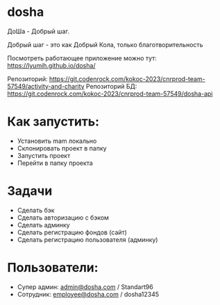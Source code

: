 # dosha

ДоШа - Добрый шаг.


Добрый шаг - это как Добрый Кола, только благотворительность


Посмотреть работающее приложение можно тут: https://lyumih.github.io/dosha/

Репозиторий: https://git.codenrock.com/kokoc-2023/cnrprod-team-57549/activity-and-charity
Репозиторий БД: https://git.codenrock.com/kokoc-2023/cnrprod-team-57549/dosha-api

# Как запустить:
- Установить mam локально
- Склонировать проект в папку
- Запустить проект
- Перейти в папку проекта

# Задачи
- Сделать бэк
- Сделать авторизацию с бэком
- Сделать админку
- Сделать регистрацию фондов (сайт)
- Сделать регистрацию пользователя (админку)


# Пользователи:
- Супер админ: admin@dosha.com / Standart96
- Сотрудник: employee@dosha.com / dosha12345
